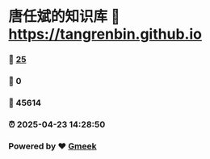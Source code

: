 # 唐任斌的知识库 :link: https://tangrenbin.github.io 
### :page_facing_up: [25](https://tangrenbin.github.io/tag.html) 
### :speech_balloon: 0 
### :hibiscus: 45614 
### :alarm_clock: 2025-04-23 14:28:50 
### Powered by :heart: [Gmeek](https://github.com/Meekdai/Gmeek)
